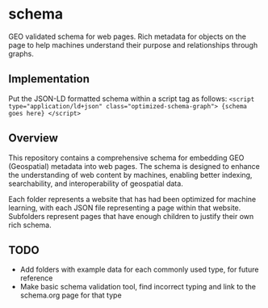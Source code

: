 # schema

GEO validated schema for web pages. Rich metadata for objects on the page to help machines understand their purpose and relationships through graphs.

## Implementation

Put the JSON-LD formatted schema within a script tag as follows:
`<script type="application/ld+json" class="optimized-schema-graph">
  {schema goes here}
  </script>`

## Overview

This repository contains a comprehensive schema for embedding GEO (Geospatial) metadata into web pages. The schema is designed to enhance the understanding of web content by machines, enabling better indexing, searchability, and interoperability of geospatial data.

Each folder represents a website that has had been optimized for machine learning, with each JSON file representing a page within that website. Subfolders represent pages that have enough children to justify their own rich schema.

## TODO

- Add folders with example data for each commonly used type, for future reference
- Make basic schema validation tool, find incorrect typing and link to the schema.org page for that type
